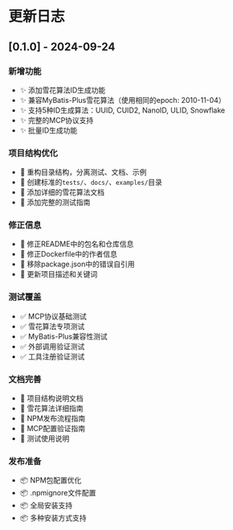 # 更新日志

## [0.1.0] - 2024-09-24

### 新增功能
- ✨ 添加雪花算法ID生成功能
- ✨ 兼容MyBatis-Plus雪花算法（使用相同的epoch: 2010-11-04）
- ✨ 支持5种ID生成算法：UUID, CUID2, NanoID, ULID, Snowflake
- ✨ 完整的MCP协议支持
- ✨ 批量ID生成功能

### 项目结构优化
- 📁 重构目录结构，分离测试、文档、示例
- 📁 创建标准的`tests/`、`docs/`、`examples/`目录
- 📝 添加详细的雪花算法文档
- 📝 添加完整的测试指南

### 修正信息
- 🔧 修正README中的包名和仓库信息
- 🔧 修正Dockerfile中的作者信息
- 🔧 移除package.json中的错误自引用
- 🔧 更新项目描述和关键词

### 测试覆盖
- ✅ MCP协议基础测试
- ✅ 雪花算法专项测试  
- ✅ MyBatis-Plus兼容性测试
- ✅ 外部调用验证测试
- ✅ 工具注册验证测试

### 文档完善
- 📖 项目结构说明文档
- 📖 雪花算法详细指南
- 📖 NPM发布流程指南
- 📖 MCP配置验证指南
- 📖 测试使用说明

### 发布准备
- 📦 NPM包配置优化
- 📦 .npmignore文件配置
- 📦 全局安装支持
- 📦 多种安装方式支持